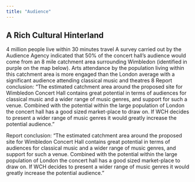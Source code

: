 ```yaml
---
title: "Audience"
---
```


## A Rich Cultural Hinterland

4 million people live within 30 minutes travel
A survey carried out by the Audience Agency indicated that 50% of the
concert hall’s audience would come from an 8 mile catchment area 
surrounding Wimbledon (identified in purple on the map below). Arts 
attendance by the population living within this catchment area is more
engaged than the London average with a significant audience 
attending classical music and theatres
8
Report conclusion: “The estimated catchment area around the 
proposed site for Wimbledon Concert Hall contains great potential in 
terms of audiences for classical music and a wider range of music 
genres, and support for such a venue. Combined with the potential 
within the large population of London the concert hall has a good 
sized market-place to draw on. If WCH decides to present a wider 
range of music genres it would greatly increase the potential 
audience.”

Report conclusion: “The estimated catchment area around the 
proposed site for Wimbledon Concert Hall contains great potential in 
terms of audiences for classical music and a wider range of music 
genres, and support for such a venue. Combined with the potential 
within the large population of London the concert hall has a good 
sized market-place to draw on. If WCH decides to present a wider 
range of music genres it would greatly increase the potential 
audience.”